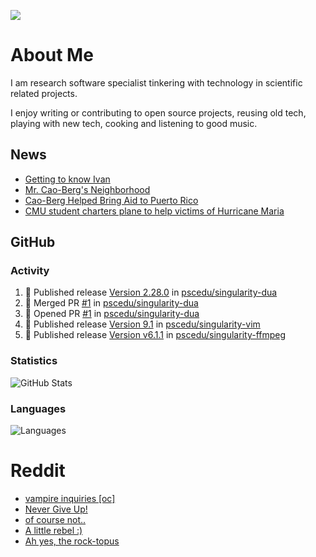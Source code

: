 ![](https://komarev.com/ghpvc/?username=icaoberg)

# About Me
I am research software specialist tinkering with technology in scientific related projects.

I enjoy writing or contributing to open source projects, reusing old tech, playing with new tech, cooking and listening to good music.

## News
* [Getting to know Ivan](https://www.psc.edu/ivan-inside-psc-spotlight-2/)
* [Mr. Cao-Berg's Neighborhood](https://www.cmu.edu/engage/about-us/news/alumni/profile-cao-berg.html)
* [Cao-Berg Helped Bring Aid to Puerto Rico](https://www.cmu.edu/piper/news/archives/2018/february/ivan-cao-berg.html)
* [CMU student charters plane to help victims of Hurricane Maria](http://thetartan.org/2017/10/30/news/puerto-rico-aid)

## GitHub
### Activity
<!--START_SECTION:activity-->
1. 🚀 Published release [Version 2.28.0](https://github.com/pscedu/singularity-dua/releases/tag/v2.28.0) in [pscedu/singularity-dua](https://github.com/pscedu/singularity-dua)
2. 🎉 Merged PR [#1](https://github.com/pscedu/singularity-dua/pull/1) in [pscedu/singularity-dua](https://github.com/pscedu/singularity-dua)
3. 💪 Opened PR [#1](https://github.com/pscedu/singularity-dua/pull/1) in [pscedu/singularity-dua](https://github.com/pscedu/singularity-dua)
4. 🚀 Published release [Version 9.1](https://github.com/pscedu/singularity-vim/releases/tag/v9.1) in [pscedu/singularity-vim](https://github.com/pscedu/singularity-vim)
5. 🚀 Published release [Version v6.1.1](https://github.com/pscedu/singularity-ffmpeg/releases/tag/v6.1.1) in [pscedu/singularity-ffmpeg](https://github.com/pscedu/singularity-ffmpeg)
<!--END_SECTION:activity-->

### Statistics
![GitHub Stats](https://github-readme-stats.vercel.app/api?username=icaoberg&count_private=true&show_icons=true)

### Languages
![Languages](https://github-readme-stats.vercel.app/api/top-langs/?username=icaoberg&show_icons=true&langs_count=10&hide=HTML,C,CSS,M)

# Reddit
<!-- BLOG-POST-LIST:START -->
- [vampire inquiries [oc]](https://www.reddit.com/r/u_icaoberg/comments/1705gy9/vampire_inquiries_oc/)
- [Never Give Up!](https://www.reddit.com/r/u_icaoberg/comments/13mcab5/never_give_up/)
- [of course not..](https://www.reddit.com/r/u_icaoberg/comments/13mc9h5/of_course_not/)
- [A little rebel :&rpar;](https://www.reddit.com/r/u_icaoberg/comments/13mc6yc/a_little_rebel/)
- [Ah yes, the rock-topus](https://www.reddit.com/r/u_icaoberg/comments/13mc4xk/ah_yes_the_rocktopus/)
<!-- BLOG-POST-LIST:END -->

